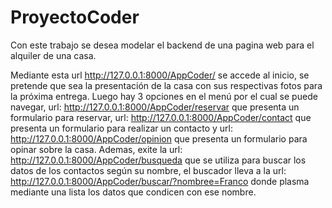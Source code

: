 # ProyectoCoder
Con este trabajo se desea modelar el backend de una pagina web para el alquiler de una casa.  

Mediante esta url http://127.0.0.1:8000/AppCoder/ se accede al inicio, se pretende que sea la presentación de la casa con sus respectivas fotos para la próxima entrega. Luego hay 3 opciones en el menú por el cual se puede navegar, url: http://127.0.0.1:8000/AppCoder/reservar que presenta un formulario para reservar, url: http://127.0.0.1:8000/AppCoder/contact que presenta un formulario para realizar un contacto y url: http://127.0.0.1:8000/AppCoder/opinion que presenta un formulario para opinar sobre la casa. Ademas, exite la url: http://127.0.0.1:8000/AppCoder/busqueda que se utiliza para buscar los datos de los contactos según su nombre, el buscador lleva a la url: http://127.0.0.1:8000/AppCoder/buscar/?nombree=Franco donde plasma mediante una lista los datos que condicen con ese nombre. 